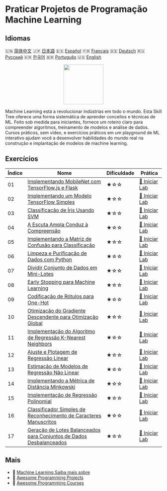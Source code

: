 # Praticar Projetos de Programação Machine Learning

## Idiomas

🇨🇳 [简体中文](README_zh.md) 🇯🇵 [日本語](README_ja.md) 🇪🇸 [Español](README_es.md) 🇫🇷 [Français](README_fr.md) 🇩🇪 [Deutsch](README_de.md) 🇷🇺 [Русский](README_ru.md) 🇰🇷 [한국어](README_ko.md) 🇧🇷 [Português](README_pt.md) 🇺🇸 [English](README.md) 

<div align="center">
<img width="128px" src="https://file.labex.io/path/1kXLbMH5geSl.png">
</div>

Machine Learning está a revolucionar indústrias em todo o mundo. Esta Skill Tree oferece uma forma sistemática de aprender conceitos e técnicas de ML. Feito sob medida para iniciantes, fornece um roteiro claro para compreender algoritmos, treinamento de modelos e análise de dados. Cursos práticos, sem vídeo, e exercícios práticos em um playground de ML interativo ajudam você a desenvolver habilidades do mundo real na construção e implantação de modelos de machine learning.

## Exercícios

|   Índice | Nome                                                                                                                                                         | Dificuldade   | Prática                                                                                                       |
|----------|--------------------------------------------------------------------------------------------------------------------------------------------------------------|---------------|---------------------------------------------------------------------------------------------------------------|
|       01 | [Implementando MobileNet com TensorFlow.js e Flask](https://labex.io/pt/courses/project-deploying-mobilenet-with-tensorflowjs-and-flask)                     | ★☆☆           | [🚀 Iniciar Lab](https://labex.io/pt/courses/project-deploying-mobilenet-with-tensorflowjs-and-flask)         |
|       02 | [Implementando um Modelo TensorFlow Simples](https://labex.io/pt/courses/project-deploying-a-simple-tensorflow-model)                                        | ★☆☆           | [🚀 Iniciar Lab](https://labex.io/pt/courses/project-deploying-a-simple-tensorflow-model)                     |
|       03 | [Classificação de Íris Usando SVM](https://labex.io/pt/courses/project-classifying-iris-using-svm)                                                           | ★☆☆           | [🚀 Iniciar Lab](https://labex.io/pt/courses/project-classifying-iris-using-svm)                              |
|       04 | [A Escuta Ampla Conduz à Compreensão](https://labex.io/pt/courses/project-broad-listening-leads-to-insight)                                                  | ★☆☆           | [🚀 Iniciar Lab](https://labex.io/pt/courses/project-broad-listening-leads-to-insight)                        |
|       05 | [Implementando a Matriz de Confusão para Classificação](https://labex.io/pt/courses/project-create-confusion-matrix)                                         | ★☆☆           | [🚀 Iniciar Lab](https://labex.io/pt/courses/project-create-confusion-matrix)                                 |
|       06 | [Limpeza e Purificação de Dados com Python](https://labex.io/pt/courses/project-csv-data-purification)                                                       | ★☆☆           | [🚀 Iniciar Lab](https://labex.io/pt/courses/project-csv-data-purification)                                   |
|       07 | [Dividir Conjunto de Dados em Mini-Lotes](https://labex.io/pt/courses/project-divide-dataset-into-mini-batches)                                              | ★☆☆           | [🚀 Iniciar Lab](https://labex.io/pt/courses/project-divide-dataset-into-mini-batches)                        |
|       08 | [Early Stopping para Machine Learning](https://labex.io/pt/courses/project-early-stopping)                                                                   | ★☆☆           | [🚀 Iniciar Lab](https://labex.io/pt/courses/project-early-stopping)                                          |
|       09 | [Codificação de Rótulos para One-Hot](https://labex.io/pt/courses/project-encoding-label-to-one-hot)                                                         | ★☆☆           | [🚀 Iniciar Lab](https://labex.io/pt/courses/project-encoding-label-to-one-hot)                               |
|       10 | [Otimização do Gradiente Descendente para Otimização Global](https://labex.io/pt/courses/project-haste-makes-waste)                                          | ★☆☆           | [🚀 Iniciar Lab](https://labex.io/pt/courses/project-haste-makes-waste)                                       |
|       11 | [Implementação do Algoritmo de Regressão K-Nearest Neighbors](https://labex.io/pt/courses/project-k-nearest-neighbors-regression-algorithm-implementation)   | ★☆☆           | [🚀 Iniciar Lab](https://labex.io/pt/courses/project-k-nearest-neighbors-regression-algorithm-implementation) |
|       12 | [Ajuste e Plotagem de Regressão Linear](https://labex.io/pt/courses/project-linear-regression-fitting-and-plotting)                                          | ★☆☆           | [🚀 Iniciar Lab](https://labex.io/pt/courses/project-linear-regression-fitting-and-plotting)                  |
|       13 | [Estimação de Modelos de Regressão Não Linear](https://labex.io/pt/courses/project-linear-validation-method)                                                 | ★☆☆           | [🚀 Iniciar Lab](https://labex.io/pt/courses/project-linear-validation-method)                                |
|       14 | [Implementando a Métrica de Distância Minkowski](https://labex.io/pt/courses/project-implementing-minkowski-distance-metric)                                 | ★☆☆           | [🚀 Iniciar Lab](https://labex.io/pt/courses/project-implementing-minkowski-distance-metric)                  |
|       15 | [Implementação de Regressão Polinomial](https://labex.io/pt/courses/project-polynomial-regression-implementation-and-application)                            | ★☆☆           | [🚀 Iniciar Lab](https://labex.io/pt/courses/project-polynomial-regression-implementation-and-application)    |
|       16 | [Classificador Simples de Reconhecimento de Caracteres Manuscritos](https://labex.io/pt/courses/project-simple-handwritten-character-recognition-classifier) | ★☆☆           | [🚀 Iniciar Lab](https://labex.io/pt/courses/project-simple-handwritten-character-recognition-classifier)     |
|       17 | [Geração de Lotes Balanceados para Conjuntos de Dados Desbalanceados](https://labex.io/pt/courses/project-balanced-batch-generation-for-imbalanced-datasets) | ★☆☆           | [🚀 Iniciar Lab](https://labex.io/pt/courses/project-balanced-batch-generation-for-imbalanced-datasets)       |

## Mais

- 🔗 [Machine Learning Saiba mais sobre](https://labex.io/pt/skilltrees/ml)
- 🔗 [Awesome Programming Projects](https://github.com/labex-labs/awesome-programming-projects)
- 🔗 [Awesome Programming Courses](https://github.com/labex-labs/awesome-programming-courses)

